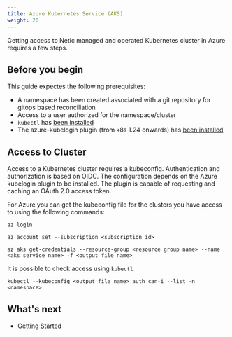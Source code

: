 ```yaml
---
title: Azure Kubernetes Service (AKS)
weight: 20
---
```


Getting access to Netic managed and operated Kubernetes cluster in Azure requires a few steps.

## Before you begin

This guide expectes the following prerequisites:

  - A namespace has been created associated with a git repository for gitops based reconciliation
  - Access to a user authorized for the namespace/cluster
  - `kubectl` has [been installed](https://kubernetes.io/docs/tasks/tools/install-kubectl-linux/)
  - The azure-kubelogin plugin (from k8s 1.24 onwards) has [been installed](https://github.com/Azure/kubelogin)

## Access to Cluster

Access to a Kubernetes cluster requires a kubeconfig. Authentication and
authorization is based on OIDC. The configuration depends on the Azure kubelogin
plugin to be installed. The plugin is capable of requesting and caching an OAuth
2.0 access token.

For Azure you can get the kubeconfig file for the clusters you have access to
using the following commands:

```console
az login

az account set --subscription <subscription id>

az aks get-credentials --resource-group <resource group name> --name <aks service name> -f <output file name>

```

It is possible to check access using `kubectl`

```console
kubectl --kubeconfig <output file name> auth can-i --list -n <namespace>
```

## What's next

* [Getting Started](/docs/user/getting-started/)
